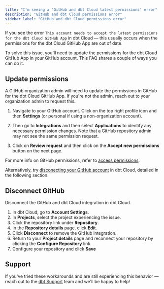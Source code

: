 ```yaml
---
title: "I'm seeing a 'GitHub and dbt Cloud latest permissions' error"
description: "GitHub and dbt Cloud permissions error"
sidebar_label: "GitHub and dbt Cloud permissions error"
---
```


If you see the error `This account needs to accept the latest permissions for the dbt Cloud GitHub App` in dbt Cloud &mdash; this usually occurs when the permissions for the dbt Cloud GitHub App are out of date.

To solve this issue, you'll need to update the permissions for the dbt Cloud GitHub App in your GitHub account. This FAQ shares a couple of ways you can do it.

## Update permissions

A GitHub organization admin will need to update the permissions in GitHub for the dbt Cloud GitHub App. If you're not the admin, reach out to your organization admin to request this. 

1. Navigate to your GitHub account. Click on the top right profile icon and then **Settings** (or personal if using a non-organization account).

<Lightbox src="/img/docs/dbt-cloud/cloud-configuring-dbt-cloud/github-settings.jpg" width="50%" title="Navigate to your GitHub account to configure your settings." />

2. Then go to **Integrations** and then select **Applications** to identify any necessary permission changes. Note that a GitHub repository admin may not see the same permission request.

<Lightbox src="/img/docs/dbt-cloud/cloud-configuring-dbt-cloud/github-applications.jpg" width="80%" title="Navigate to Application settings to identify permission changes." />

3. Click on **Review request** and then click on the **Accept new permissions** button on the next page.

<Lightbox src="/img/docs/dbt-cloud/cloud-configuring-dbt-cloud/github-review-request.jpg" width="80%" title="Grant access to the dbt Cloud app by accepting the new permissions." />

For more info on GitHub permissions, refer to [access permissions](https://docs.github.com/en/get-started/learning-about-github/access-permissions-on-github).

Alternatively, try [disconecting your GitHub account](#disconect-github) in dbt Cloud, detailed in the following section.

## Disconnect GitHub

Disconnect the GitHub and dbt Cloud integration in dbt Cloud.

1. In dbt Cloud, go to **Account Settings**.
2. In **Projects**, select the project experiencing the issue.
3. Click the repository link under **Repository**.
4. In the **Repository details** page, click **Edit**.
5. Click **Disconnect** to remove the GitHub integration.
6. Return to your **Project details** page and reconnect your repository by clicking the **Configure Repository** link.
7. Configure your repository and click **Save**

<Lightbox src="/img/docs/dbt-cloud/disconnect-repo.png" title="Disconnect and reconnect your git repository in your dbt Cloud Account Settings pages."/>

## Support
If you've tried these workarounds and are still experiencing this behavior &mdash; reach out to the [dbt Support](mailto:support@getdbt.com) team and we'll be happy to help!
